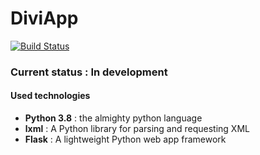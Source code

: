 # DiviApp

[![Build Status](https://travis-ci.com/sissou96/diviapp.svg?token=UQbu59dwYBsjwwqPpYKV&branch=master)](https://travis-ci.com/sissou96/diviapp)

### Current status : In development

#### Used technologies

- __Python 3.8__ : the almighty python language
- __lxml__ : A Python library for parsing and requesting XML
- __Flask__ : A lightweight Python web app framework
